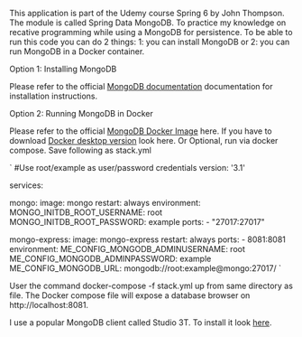 This application is part of the Udemy course Spring 6 by John Thompson.
The module is called Spring Data MongoDB.
To practice my knowledge on recative programming while using a MongoDB for persistence.
To be able to run this code you can do 2 things:
1: you can install MongoDB or 
2: you can run MongoDB in a Docker container.

Option 1: Installing MongoDB

Please refer to the official [MongoDB documentation](https://www.mongodb.com/docs/manual/administration/install-community/) documentation for installation instructions.

Option 2: Running MongoDB in Docker

Please refer to the official [MongoDB Docker Image](https://hub.docker.com/_/mongo) here. 
If you have to download [Docker desktop version](https://docs.docker.com/desktop/install) look here. 
Or Optional, run via docker compose. Save following as stack.yml

`
#Use root/example as user/password credentials
version: '3.1'
 
services:
 
  mongo:
    image: mongo
    restart: always
    environment:
      MONGO_INITDB_ROOT_USERNAME: root
      MONGO_INITDB_ROOT_PASSWORD: example
    ports:
    - "27017:27017"
 
  mongo-express:
    image: mongo-express
    restart: always
    ports:
      - 8081:8081
    environment:
      ME_CONFIG_MONGODB_ADMINUSERNAME: root
      ME_CONFIG_MONGODB_ADMINPASSWORD: example
      ME_CONFIG_MONGODB_URL: mongodb://root:example@mongo:27017/
    `
      
User the command docker-compose -f stack.yml up  from same directory as file. The Docker compose file will expose a database browser on http://localhost:8081.

I use a popular MongoDB client called Studio 3T. To install it look [here](https://studio3t.com/). 
